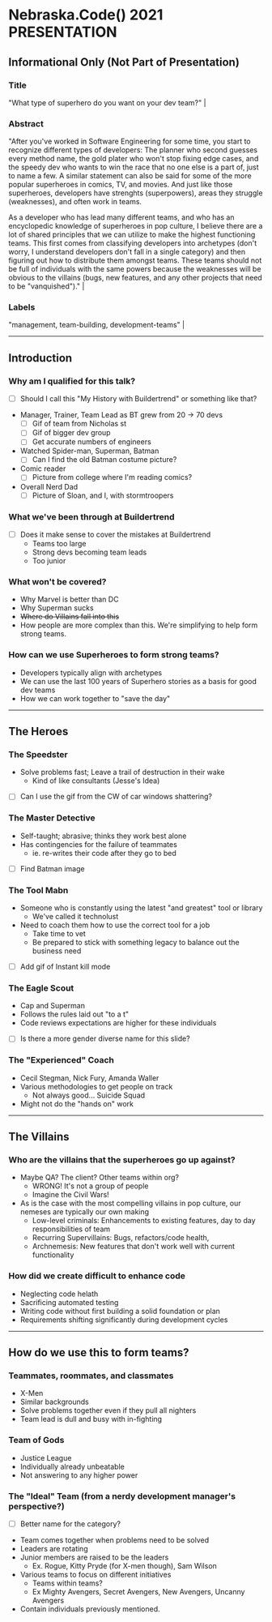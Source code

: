 # Nebraska.Code() 2021 PRESENTATION

## Informational Only (Not Part of Presentation)

### **Title** 

"What type of superhero do you want on your dev team?" |

### **Abstract**

"After you've worked in Software Engineering for some time, you start to recognize different types of developers: The planner who second guesses every method name, the gold plater who won't stop fixing edge cases, and the speedy dev who wants to win the race that no one else is a part of, just to name a few. A similar statement can also be said for some of the more popular superheroes in comics, TV, and movies. And just like those superheroes, developers have strenghts (superpowers), areas they struggle (weaknesses), and often work in teams.

As a developer who has lead many different teams, and who has an encyclopedic knowledge of superheroes in pop culture, I believe there are a lot of shared principles that we can utilize to make the highest functioning teams. This first comes from classifying developers into archetypes (don't worry, I understand developers don't fall in a single category) and then figuring out how to distribute them amongst teams. These teams should not be full of individuals with the same powers because the weaknesses will be obvious to the villains (bugs, new features, and any other projects that need to be "vanquished")." |

### **Labels** 

"management, team-building, development-teams" |

---

## Introduction

### Why am I qualified for this talk? 

* [ ] Should I call this "My History with Buildertrend" or something like that?

* Manager, Trainer, Team Lead as BT grew from 20 -> 70 devs
  * [ ] Gif of team from Nicholas st
  * [ ] Gif of bigger dev group
  * [ ] Get accurate numbers of engineers
* Watched Spider-man, Superman, Batman
  * [ ] Can I find the old Batman costume picture?
* Comic reader
  * [ ] Picture from college where I'm reading comics?
* Overall Nerd Dad
  * [ ] Picture of Sloan, and I, with stormtroopers

### What we've been through at Buildertrend

* [ ] Does it make sense to cover the mistakes at Buildertrend
  * Teams too large
  * Strong devs becoming team leads
  * Too junior

### What won't be covered?

* Why Marvel is better than DC
* Why Superman sucks
* ~~Where do Villains fall into this~~
* How people are more complex than this. We're simplifying to help form strong teams.

### How can we use Superheroes to form strong teams?
 
* Developers typically align with archetypes
* We can use the last 100 years of Superhero stories as a basis for good dev teams
* How we can work together to "save the day"

---

## The Heroes

### The Speedster

* Solve problems fast; Leave a trail of destruction in their wake
  * Kind of like consultants (Jesse's Idea)
* [ ] Can I use the gif from the CW of car windows shattering?

### The Master Detective

* Self-taught; abrasive; thinks they work best alone
* Has contingencies for the failure of teammates
  * ie. re-writes their code after they go to bed
* [ ] Find Batman image

### The Tool Mabn

* Someone who is constantly using the latest "and greatest" tool or library
  * We've called it technolust
* Need to coach them how to use the correct tool for a job
  * Take time to vet
  * Be prepared to stick with something legacy to balance out the business need
* [ ] Add gif of Instant kill mode

### The Eagle Scout

* Cap and Superman
* Follows the rules laid out "to a t"
* Code reviews expectations are higher for these individuals

* [ ] Is there a more gender diverse name for this slide?

### The "Experienced" Coach

* Cecil Stegman, Nick Fury, Amanda Waller
* Various methodologies to get people on track
  * Not always good... Suicide Squad
* Might not do the "hands on" work

---

## The Villains

### Who are the villains that the superheroes go up against?

* Maybe QA? The client? Other teams within org?
  * WRONG! It's not a group of people
  * Imagine the Civil Wars!
* As is the case with the most compelling villains in pop culture, our nemeses are typically our own making
  * Low-level criminals: Enhancements to existing features, day to day responsibilities of team
  * Recurring Supervillains: Bugs, refactors/code health,  
  * Archnemesis: New features that don't work well with current functionality

### How did we create difficult to enhance code

* Neglecting code helath
* Sacrificing automated testing
* Writing code without first building a solid foundation or plan
* Requirements shifting significantly during development cycles

---

## How do we use this to form teams?

### Teammates, roommates, and classmates

* X-Men
* Similar backgrounds
* Solve problems together even if they pull all nighters
* Team lead is dull and busy with in-fighting

### Team of Gods

* Justice League
* Individually already unbeatable
* Not answering to any higher power

### The "Ideal" Team (from a nerdy development manager's perspective?)

* [ ] Better name for the category?
* Team comes together when problems need to be solved
* Leaders are rotating
* Junior members are raised to be the leaders
  * Ex. Rogue, Kitty Pryde (for X-men though), Sam Wilson
* Various teams to focus on different initiatives
  * Teams within teams?
  * Ex Mighty Avengers, Secret Avengers, New Avengers, Uncanny Avengers
* Contain individuals previously mentioned.
